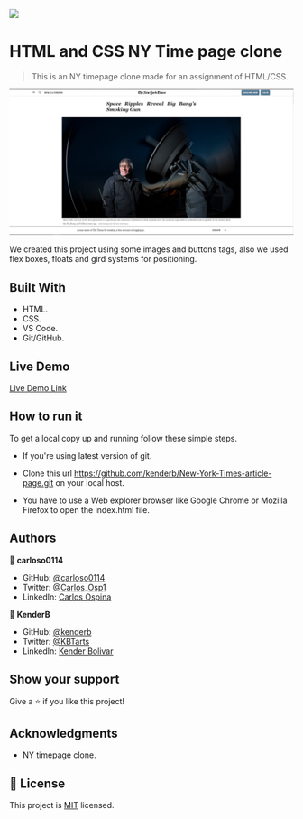 ![](https://img.shields.io/badge/Microverse-blueviolet)

# HTML and CSS NY Time page clone

> This is an NY timepage clone made for an assignment of HTML/CSS.

![screenshot](./app_screenshot.png)

We created this project using some images and buttons tags, also we used flex boxes, floats and gird systems for positioning.


## Built With

- HTML.
- CSS.
- VS Code.
- Git/GitHub.


## Live Demo

[Live Demo Link](https://kenderb.github.io/NYTime-page-clone/)


## How to run it

To get a local copy up and running follow these simple steps.


* If you're using latest version of git.

* Clone this url https://github.com/kenderb/New-York-Times-article-page.git on your local host.

* You have to use a Web explorer browser like Google Chrome or Mozilla Firefox to open the index.html file.


## Authors

👤 **carloso0114**

- GitHub: [@carloso0114](https://github.com/AlejandroNo4)
- Twitter: [@Carlos_Osp1](https://twitter.com/Carlos_Osp1)
- LinkedIn: [Carlos Ospina](https://www.linkedin.com/in/carlos-ospina-242b831a6/)

👤 **KenderB**

- GitHub: [@kenderb](https://github.com/githubhandle)
- Twitter: [@KBTarts](https://twitter.com/KBTarts)
- LinkedIn: [Kender Bolivar](https://www.linkedin.com/in/kender-bolivar-1736086b//)

## Show your support

Give a ⭐️ if you like this project!

## Acknowledgments

- NY timepage clone.

## 📝 License

This project is [MIT](https://github.com/kenderb/HTMLForms/blob/feature/LICENSE) licensed.

